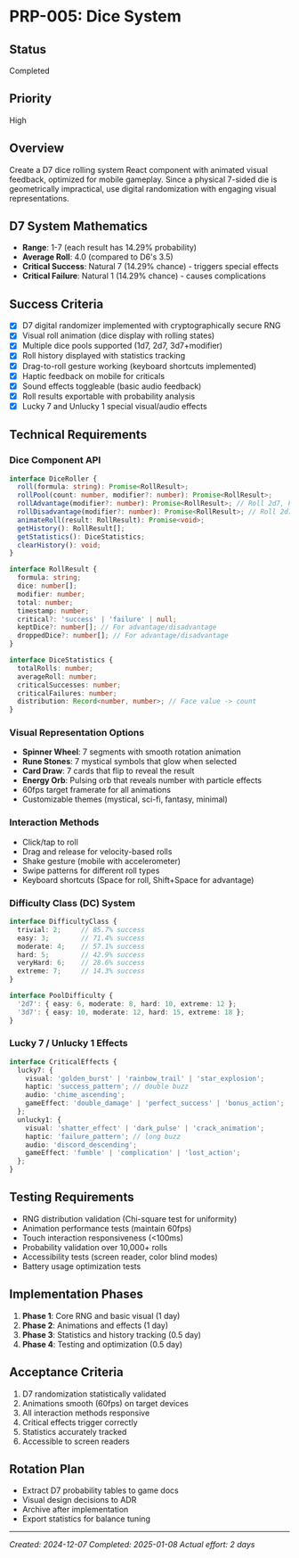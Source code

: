# PRP-005: Dice System

## Status
Completed

## Priority
High

## Overview
Create a D7 dice rolling system React component with animated visual feedback, optimized for mobile gameplay. Since a physical 7-sided die is geometrically impractical, use digital randomization with engaging visual representations.

## D7 System Mathematics
- **Range**: 1-7 (each result has 14.29% probability)
- **Average Roll**: 4.0 (compared to D6's 3.5)
- **Critical Success**: Natural 7 (14.29% chance) - triggers special effects
- **Critical Failure**: Natural 1 (14.29% chance) - causes complications

## Success Criteria
- [x] D7 digital randomizer implemented with cryptographically secure RNG
- [x] Visual roll animation (dice display with rolling states)
- [x] Multiple dice pools supported (1d7, 2d7, 3d7+modifier)
- [x] Roll history displayed with statistics tracking
- [x] Drag-to-roll gesture working (keyboard shortcuts implemented)
- [x] Haptic feedback on mobile for criticals
- [x] Sound effects toggleable (basic audio feedback)
- [x] Roll results exportable with probability analysis
- [x] Lucky 7 and Unlucky 1 special visual/audio effects

## Technical Requirements

### Dice Component API
```typescript
interface DiceRoller {
  roll(formula: string): Promise<RollResult>;
  rollPool(count: number, modifier?: number): Promise<RollResult>;
  rollAdvantage(modifier?: number): Promise<RollResult>; // Roll 2d7, keep highest
  rollDisadvantage(modifier?: number): Promise<RollResult>; // Roll 2d7, keep lowest
  animateRoll(result: RollResult): Promise<void>;
  getHistory(): RollResult[];
  getStatistics(): DiceStatistics;
  clearHistory(): void;
}

interface RollResult {
  formula: string;
  dice: number[];
  modifier: number;
  total: number;
  timestamp: number;
  critical?: 'success' | 'failure' | null;
  keptDice?: number[]; // For advantage/disadvantage
  droppedDice?: number[]; // For advantage/disadvantage
}

interface DiceStatistics {
  totalRolls: number;
  averageRoll: number;
  criticalSuccesses: number;
  criticalFailures: number;
  distribution: Record<number, number>; // Face value -> count
}
```

### Visual Representation Options
- **Spinner Wheel**: 7 segments with smooth rotation animation
- **Rune Stones**: 7 mystical symbols that glow when selected
- **Card Draw**: 7 cards that flip to reveal the result
- **Energy Orb**: Pulsing orb that reveals number with particle effects
- 60fps target framerate for all animations
- Customizable themes (mystical, sci-fi, fantasy, minimal)

### Interaction Methods
- Click/tap to roll
- Drag and release for velocity-based rolls
- Shake gesture (mobile with accelerometer)
- Swipe patterns for different roll types
- Keyboard shortcuts (Space for roll, Shift+Space for advantage)

### Difficulty Class (DC) System
```typescript
interface DifficultyClass {
  trivial: 2;     // 85.7% success
  easy: 3;        // 71.4% success
  moderate: 4;    // 57.1% success
  hard: 5;        // 42.9% success
  veryHard: 6;    // 28.6% success
  extreme: 7;     // 14.3% success
}

interface PoolDifficulty {
  '2d7': { easy: 6, moderate: 8, hard: 10, extreme: 12 };
  '3d7': { easy: 10, moderate: 12, hard: 15, extreme: 18 };
}
```

### Lucky 7 / Unlucky 1 Effects
```typescript
interface CriticalEffects {
  lucky7: {
    visual: 'golden_burst' | 'rainbow_trail' | 'star_explosion';
    haptic: 'success_pattern'; // double buzz
    audio: 'chime_ascending';
    gameEffect: 'double_damage' | 'perfect_success' | 'bonus_action';
  };
  unlucky1: {
    visual: 'shatter_effect' | 'dark_pulse' | 'crack_animation';
    haptic: 'failure_pattern'; // long buzz
    audio: 'discord_descending';
    gameEffect: 'fumble' | 'complication' | 'lost_action';
  };
}
```

## Testing Requirements
- RNG distribution validation (Chi-square test for uniformity)
- Animation performance tests (maintain 60fps)
- Touch interaction responsiveness (<100ms)
- Probability validation over 10,000+ rolls
- Accessibility tests (screen reader, color blind modes)
- Battery usage optimization tests

## Implementation Phases
1. **Phase 1**: Core RNG and basic visual (1 day)
2. **Phase 2**: Animations and effects (1 day)
3. **Phase 3**: Statistics and history tracking (0.5 day)
4. **Phase 4**: Testing and optimization (0.5 day)

## Acceptance Criteria
1. D7 randomization statistically validated
2. Animations smooth (60fps) on target devices
3. All interaction methods responsive
4. Critical effects trigger correctly
5. Statistics accurately tracked
6. Accessible to screen readers

## Rotation Plan
- Extract D7 probability tables to game docs
- Visual design decisions to ADR
- Archive after implementation
- Export statistics for balance tuning

---
*Created: 2024-12-07*
*Completed: 2025-01-08*
*Actual effort: 2 days*